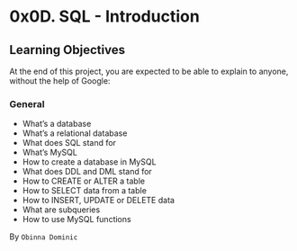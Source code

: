 # **0x0D. SQL - Introduction**

## **Learning Objectives**
At the end of this project, you are expected to be able to explain to anyone, without the help of Google:

### **General**
* What’s a database
* What’s a relational database
* What does SQL stand for
* What’s MySQL
* How to create a database in MySQL
* What does DDL and DML stand for
* How to CREATE or ALTER a table
* How to SELECT data from a table
* How to INSERT, UPDATE or DELETE data
* What are subqueries
* How to use MySQL functions

By `Obinna Dominic`
